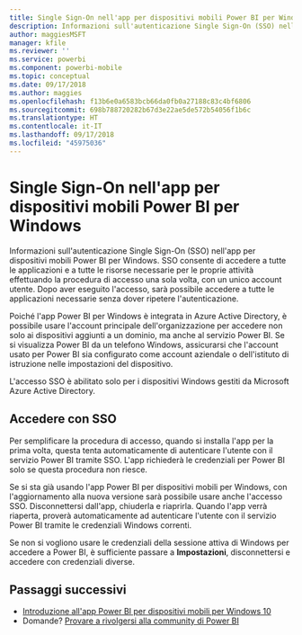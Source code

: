 ```yaml
---
title: Single Sign-On nell'app per dispositivi mobili Power BI per Windows
description: Informazioni sull'autenticazione Single Sign-On (SSO) nell'app per dispositivi mobili Power BI per Windows. SSO consente di accedere a tutte le applicazioni e a tutte le risorse necessarie per le proprie attività effettuando la procedura di accesso una sola volta, con un unico account utente.
author: maggiesMSFT
manager: kfile
ms.reviewer: ''
ms.service: powerbi
ms.component: powerbi-mobile
ms.topic: conceptual
ms.date: 09/17/2018
ms.author: maggies
ms.openlocfilehash: f13b6e0a6583bcb66da0fb0a27188c83c4bf6806
ms.sourcegitcommit: 698b788720282b67d3e22ae5de572b54056f1b6c
ms.translationtype: HT
ms.contentlocale: it-IT
ms.lasthandoff: 09/17/2018
ms.locfileid: "45975036"
---
```

# <a name="single-sign-on-in-the-power-bi-mobile-windows-app"></a>Single Sign-On nell'app per dispositivi mobili Power BI per Windows

Informazioni sull'autenticazione Single Sign-On (SSO) nell'app per dispositivi mobili Power BI per Windows. SSO consente di accedere a tutte le applicazioni e a tutte le risorse necessarie per le proprie attività effettuando la procedura di accesso una sola volta, con un unico account utente. Dopo aver eseguito l'accesso, sarà possibile accedere a tutte le applicazioni necessarie senza dover ripetere l'autenticazione. 

Poiché l'app Power BI per Windows è integrata in Azure Active Directory, è possibile usare l'account principale dell'organizzazione per accedere non solo ai dispositivi aggiunti a un dominio, ma anche al servizio Power BI. Se si visualizza Power BI da un telefono Windows, assicurarsi che l'account usato per Power BI sia configurato come account aziendale o dell'istituto di istruzione nelle impostazioni del dispositivo.  

L'accesso SSO è abilitato solo per i dispositivi Windows gestiti da Microsoft Azure Active Directory. 

## <a name="sign-in-with-sso"></a>Accedere con SSO

Per semplificare la procedura di accesso, quando si installa l'app per la prima volta, questa tenta automaticamente di autenticare l'utente con il servizio Power BI tramite SSO. L'app richiederà le credenziali per Power BI solo se questa procedura non riesce.  

Se si sta già usando l'app Power BI per dispositivi mobili per Windows, con l'aggiornamento alla nuova versione sarà possibile usare anche l'accesso SSO. Disconnettersi dall'app, chiuderla e riaprirla. Quando l'app verrà riaperta, proverà automaticamente ad autenticare l'utente con il servizio Power BI tramite le credenziali Windows correnti. 

Se non si vogliono usare le credenziali della sessione attiva di Windows per accedere a Power BI, è sufficiente passare a **Impostazioni**, disconnettersi e accedere con credenziali diverse. 
 
## <a name="next-steps"></a>Passaggi successivi

- [Introduzione all'app Power BI per dispositivi mobili per Windows 10](mobile-windows-10-phone-app-get-started.md)
- Domande? [Provare a rivolgersi alla community di Power BI](http://community.powerbi.com/)

